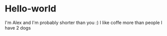 # Hello-world
I'm Alex and I'm probably shorter than you :)
I like coffe more than people
I have 2 dogs
